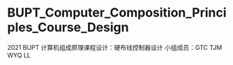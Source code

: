 # BUPT_Computer_Composition_Principles_Course_Design
2021 BUPT 计算机组成原理课程设计：硬布线控制器设计
小组成员：GTC TJM WYQ LL
